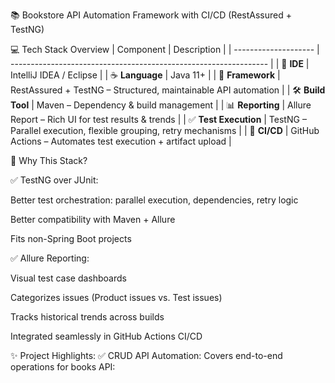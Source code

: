 📚 Bookstore API Automation Framework with CI/CD (RestAssured + TestNG)

💻 Tech Stack Overview
| Component            | Description                                                      |
| -------------------- | ---------------------------------------------------------------- |
| 🧠 **IDE**           | IntelliJ IDEA / Eclipse                                          |
| ☕ **Language**       | Java 11+                                                         |
| 🔄 **Framework**     | RestAssured + TestNG – Structured, maintainable API automation   |
| 🛠 **Build Tool**    | Maven – Dependency & build management                            |
| 📊 **Reporting**     | Allure Report – Rich UI for test results & trends                |
| ✅ **Test Execution** | TestNG – Parallel execution, flexible grouping, retry mechanisms |
| 🚀 **CI/CD**         | GitHub Actions – Automates test execution + artifact upload      |


🧪 Why This Stack?

✅ TestNG over JUnit:

Better test orchestration: parallel execution, dependencies, retry logic

Better compatibility with Maven + Allure

Fits non-Spring Boot projects

✅ Allure Reporting:

Visual test case dashboards

Categorizes issues (Product issues vs. Test issues)

Tracks historical trends across builds

Integrated seamlessly in GitHub Actions CI/CD

✨ Project Highlights:
✅ CRUD API Automation:
Covers end-to-end operations for books API:
